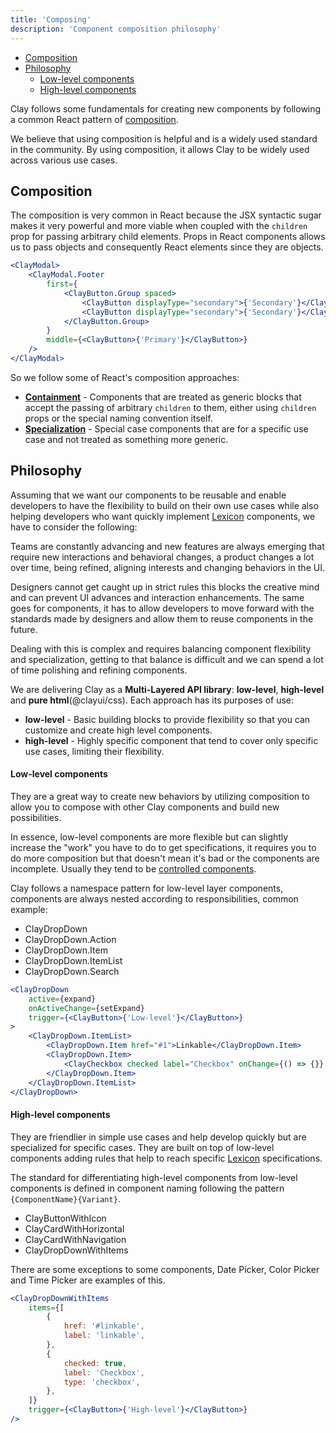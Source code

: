 ```yaml
---
title: 'Composing'
description: 'Component composition philosophy'
---
```


<div class="nav-toc-absolute">
<div class="nav-toc">

-   [Composition](#composition)
-   [Philosophy](#philosophy)
    -   [Low-level components](#low-level-components)
    -   [High-level components](#high-level-components)

</div>
</div>

Clay follows some fundamentals for creating new components by following a common React pattern of [composition](https://reactjs.org/docs/composition-vs-inheritance.html).

We believe that using composition is helpful and is a widely used standard in the community. By using composition, it allows Clay to be widely used across various use cases.

## Composition

The composition is very common in React because the JSX syntactic sugar makes it very powerful and more viable when coupled with the `children` prop for passing arbitrary child elements. Props in React components allows us to pass objects and consequently React elements since they are objects.

```jsx
<ClayModal>
	<ClayModal.Footer
		first={
			<ClayButton.Group spaced>
				<ClayButton displayType="secondary">{'Secondary'}</ClayButton>
				<ClayButton displayType="secondary">{'Secondary'}</ClayButton>
			</ClayButton.Group>
		}
		middle={<ClayButton>{'Primary'}</ClayButton>}
	/>
</ClayModal>
```

So we follow some of React's composition approaches:

<div class="clay-ullist">

-   [**Containment**](https://reactjs.org/docs/composition-vs-inheritance.html#containment) - Components that are treated as generic blocks that accept the passing of arbitrary `children` to them, either using `children` props or the special naming convention itself.
-   [**Specialization**](https://reactjs.org/docs/composition-vs-inheritance.html#specialization) - Special case components that are for a specific use case and not treated as something more generic.

</div>

## Philosophy

Assuming that we want our components to be reusable and enable developers to have the flexibility to build on their own use cases while also helping developers who want quickly implement [Lexicon](https://lexicondesign.io) components, we have to consider the following:

Teams are constantly advancing and new features are always emerging that require new interactions and behavioral changes, a product changes a lot over time, being refined, aligning interests and changing behaviors in the UI.

Designers cannot get caught up in strict rules this blocks the creative mind and can prevent UI advances and interaction enhancements. The same goes for components, it has to allow developers to move forward with the standards made by designers and allow them to reuse components in the future.

Dealing with this is complex and requires balancing component flexibility and specialization, getting to that balance is difficult and we can spend a lot of time polishing and refining components.

We are delivering Clay as a **Multi-Layered API library**: **low-level**, **high-level** and **pure html**(@clayui/css). Each approach has its purposes of use:

<div class="clay-ullist">

-   **low-level** - Basic building blocks to provide flexibility so that you can customize and create high level components.
-   **high-level** - Highly specific component that tend to cover only specific use cases, limiting their flexibility.

</div>

#### Low-level components

They are a great way to create new behaviors by utilizing composition to allow you to compose with other Clay components and build new possibilities.

In essence, low-level components are more flexible but can slightly increase the "work" you have to do to get specifications, it requires you to do more composition but that doesn't mean it's bad or the components are incomplete. Usually they tend to be [controlled components](https://reactjs.org/docs/forms.html#controlled-components).

Clay follows a namespace pattern for low-level layer components, components are always nested according to responsibilities, common example:

<div class="clay-ullist">

-   ClayDropDown
-   ClayDropDown.Action
-   ClayDropDown.Item
-   ClayDropDown.ItemList
-   ClayDropDown.Search

</div>

```jsx
<ClayDropDown
	active={expand}
	onActiveChange={setExpand}
	trigger={<ClayButton>{'Low-level'}</ClayButton>}
>
	<ClayDropDown.ItemList>
		<ClayDropDown.Item href="#1">Linkable</ClayDropDown.Item>
		<ClayDropDown.Item>
			<ClayCheckbox checked label="Checkbox" onChange={() => {}} />
		</ClayDropDown.Item>
	</ClayDropDown.ItemList>
</ClayDropDown>
```

#### High-level components

They are friendlier in simple use cases and help develop quickly but are specialized for specific cases. They are built on top of low-level components adding rules that help to reach specific [Lexicon](https://lexicondesign.io) specifications.

The standard for differentiating high-level components from low-level components is defined in component naming following the pattern `{ComponentName}{Variant}`.

<div class="clay-ullist">

-   ClayButtonWithIcon
-   ClayCardWithHorizontal
-   ClayCardWithNavigation
-   ClayDropDownWithItems

</div>

<div class="clay-site-alert alert alert-warning">
   There are some exceptions to some components, Date Picker, Color Picker and Time Picker are examples of this.
</div>

```jsx
<ClayDropDownWithItems
	items={[
		{
			href: '#linkable',
			label: 'linkable',
		},
		{
			checked: true,
			label: 'Checkbox',
			type: 'checkbox',
		},
	]}
	trigger={<ClayButton>{'High-level'}</ClayButton>}
/>
```

